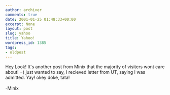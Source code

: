```yaml
---
author: archiver
comments: true
date: 2001-01-25 01:48:33+00:00
excerpt: None
layout: post
slug: yahoo
title: Yahoo!
wordpress_id: 1385
tags:
- oldpost
---
```


Hey Look!  It's another post from Minix that the majority of visiters wont care about!  =)  just wanted to say, I recieved letter from UT, saying I was admitted.  Yay!  okey doke, tata!<br /><br />-Minix